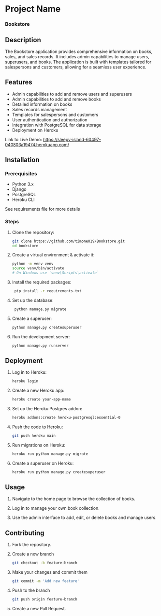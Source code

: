 # Project Name

### Bookstore 

## Description

The Bookstore application provides comprehensive information on books, sales, and sales records. It includes admin capabilities to manage users, superusers, and books. The application is built with templates tailored for salespersons and customers, allowing for a seamless user experience.

## Features

- Admin capabilities to add and remove users and superusers
- Admin capabilities to add and remove books
- Detailed information on books
- Sales records management
- Templates for salespersons and customers
- User authentication and authorization
- Integration with PostgreSQL for data storage
- Deployment on Heroku

Link to Live Demo: https://sleepy-island-60497-040803a19474.herokuapp.com/

## Installation

### Prerequisites

- Python 3.x
- Django
- PostgreSQL
- Heroku CLI
  
See requirements file for more details

### Steps

1. Clone the repository:
   ```sh
   git clone https://github.com/timone019/Bookstore.git
   cd bookstore
   ```

2. Create a virtual environment & activate it:
   ```sh
   python -m venv venv
   source venv/bin/activate  
   # On Windows use `venv\Scripts\activate`
    ```

3. Install the required packages:
   ```sh
    pip install -r requirements.txt
    ```

4. Set up the database:
   ```sh
    python manage.py migrate
    ```

5. Create a superuser:
    ```sh
    python manage.py createsuperuser
    ```

6. Run the development server:
    ```sh
    python manage.py runserver
    ```

## Deployment
1. Log in to Heroku:
   ```sh
   heroku login
   ```

2. Create a new Heroku app:
   ```sh
   heroku create your-app-name
   ```

3. Set up the Heroku Postgres addon:
   ```sh
   heroku addons:create heroku-postgresql:essential-0
   ```

4. Push the code to Heroku:
   ```sh
   git push heroku main
   ```

5. Run migrations on Heroku:
   ```sh
   heroku run python manage.py migrate
   ```

6. Create a superuser on Heroku:
   ```sh
   heroku run python manage.py createsuperuser
   ```

## Usage
1. Navigate to the home page to browse the collection of books.
   
2. Log in to manage your own book collection.

3. Use the admin interface to add, edit, or delete books and manage users.

## Contributing
1. Fork the repository.

2. Create a new branch 
   ```sh 
   git checkout -b feature-branch
   ```

3. Make your changes and commit them 
   ```sh
   git commit -m 'Add new feature'

4. Push to the branch 
   ```sh
   git push origin feature-branch
   ```

5. Create a new Pull Request.